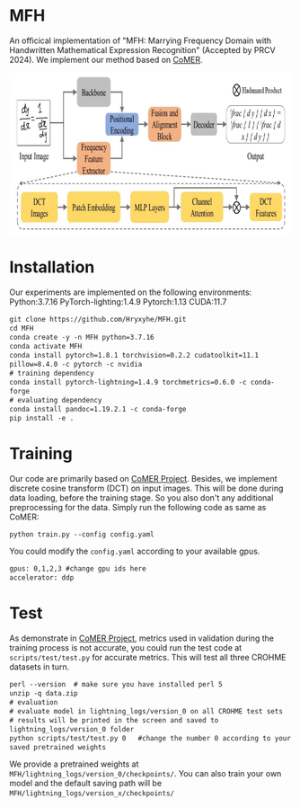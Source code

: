# MFH
An officical implementation of "MFH: Marrying Frequency Domain with Handwritten Mathematical Expression Recognition" (Accepted by PRCV 2024). We implement our method based on [CoMER](https://arxiv.org/abs/2207.04410).
  
<img src="https://github.com/Hryxyhe/MFH/raw/master/material/Pipeline.jpg" width="800px">

# Installation
Our experiments are implemented on the following environments: Python:3.7.16  PyTorch-lighting:1.4.9  Pytorch:1.13  CUDA:11.7
```
git clone https://github.com/Hryxyhe/MFH.git
cd MFH
conda create -y -n MFH python=3.7.16
conda activate MFH
conda install pytorch=1.8.1 torchvision=0.2.2 cudatoolkit=11.1 pillow=8.4.0 -c pytorch -c nvidia
# training dependency
conda install pytorch-lightning=1.4.9 torchmetrics=0.6.0 -c conda-forge
# evaluating dependency
conda install pandoc=1.19.2.1 -c conda-forge
pip install -e .
```
# Training
Our code are primarily based on [CoMER Project](https://github.com/Green-Wood/CoMER). Besides, we implement discrete cosine transform (DCT) on input images. This will be done during data loading, before 
the training stage. So you also don't any additional preprocessing for the data. Simply run the following code as same as CoMER:
```
python train.py --config config.yaml 
```
You could modify the ```config.yaml``` according to your available gpus.
```
gpus: 0,1,2,3 #change gpu ids here
accelerator: ddp
```

# Test
As demonstrate in [CoMER Project](https://github.com/Green-Wood/CoMER), metrics used in validation during the training process is not accurate, you could run the test code at ```scripts/test/test.py``` for accurate metrics. This will test all three CROHME datasets in turn.
```
perl --version  # make sure you have installed perl 5
unzip -q data.zip
# evaluation
# evaluate model in lightning_logs/version_0 on all CROHME test sets
# results will be printed in the screen and saved to lightning_logs/version_0 folder
python scripts/test/test.py 0   #change the number 0 according to your saved pretrained weights
```
We provide a pretrained weights at ```MFH/lightning_logs/version_0/checkpoints/```. You can also train your own model and the default saving path will be ```MFH/lightning_logs/version_x/checkpoints/```
